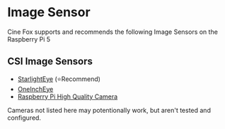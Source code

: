 # Image Sensor

Cine Fox supports and recommends the following Image Sensors on the Raspberry Pi 5

## CSI Image Sensors

- [StarlightEye](/starlighteye) (⭐Recommend)
- [OneInchEye](/oneincheye)
- [Raspberry Pi High Quality Camera](/hq_camera)

Cameras not listed here may potentionally work, but aren't tested and configured.